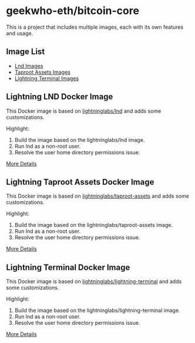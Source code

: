 # geekwho-eth/bitcoin-core

This is a project that includes multiple images, each with its own features and usage.

## Image List

- [Lnd Images](lnd/README.md)
- [Taproot Assets Images](tapd/README.md)
- [Lightning Terminal Images](litd/README.md)

## Lightning LND Docker Image

This Docker image is based on [lightninglabs/lnd](https://hub.docker.com/r/lightninglabs/lnd) and adds some customizations.

Highlight:
1. Build the image based on the lightninglabs/lnd image.
2. Run lnd as a non-root user.
3. Resolve the user home directory permissions issue.

[More Details](lnd/README.md)

## Lightning Taproot Assets Docker Image

This Docker image is based on [lightninglabs/taproot-assets](https://hub.docker.com/r/lightninglabs/taproot-assets) and adds some customizations.

Highlight:
1. Build the image based on the lightninglabs/taproot-assets image.
2. Run lnd as a non-root user.
3. Resolve the user home directory permissions issue.

[More Details](tapd/README.md)

## Lightning Terminal Docker Image

This Docker image is based on [lightninglabs/lightning-terminal](https://hub.docker.com/r/lightninglabs/lightning-terminal) and adds some customizations.

Highlight:
1. Build the image based on the lightninglabs/lightning-terminal image.
2. Run lnd as a non-root user.
3. Resolve the user home directory permissions issue.

[More Details](litd/README.md)
